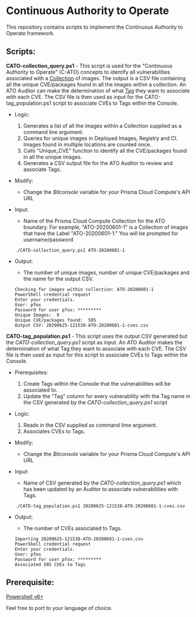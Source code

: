 # Continuous Authority to Operate

This repository contains scripts to implement the Continuous Authority to Operate framework.

## Scripts:
**CATO-collection_query.ps1** - This script is used for the "Continuous Authority to Operate" (C-ATO) concepts to identify all vulnerabilities associated with a [Collection](https://docs.paloaltonetworks.com/prisma/prisma-cloud/20-04/prisma-cloud-compute-edition-admin/configure/collections.html) of images. The output is a CSV file containing all the unique CVE/packages found in all the images within a collection. An ATO Auditor can make the determination of what [Tag](https://docs.paloaltonetworks.com/prisma/prisma-cloud/20-04/prisma-cloud-compute-edition-admin/configure/tags.html) they want to associate with each CVE. The CSV file is then used as input for the CATO-tag_population.ps1 script to associate CVEs to Tags within the Console.

  * Logic:
    1. Generates a list of all the images within a Collection supplied as a command line argument.
    2. Queries for unique images in Deployed Images, Registry and CI. Images found in multiple locations are counted once.
    3. Calls "Unique_CVE" function to identify all the CVE/packages found in all the unique images.
    4. Generates a CSV output file for the ATO Auditor to review and associate Tags.


  * Modify:
    * Change the _$tlconsole_ variable for your Prisma Cloud Compute's API URL


  * Input:
    * Name of the Prisma Cloud Compute Collection for the ATO boundary. For example, "ATO-20200601-1" is a Collection of images that have the Label "ATO-20200601-1." You will be prompted for username/password
    ```
    ./CATO-collection_query.ps1 ATO-20200601-1
    ```


  * Output:
    * The number of unique images, number of unique CVE/packages and the name for the output CSV.
    ```
    Checking for images within collection: ATO-20200601-1
    PowerShell credential request
    Enter your credentials.
    User: pfox
    Password for user pfox: *********
    Unique Images:  9
    Unique CVE/packages found:  505
    Output CSV: 20200625-121538-ATO-20200601-1-cves.csv
    ```



**CATO-tag_population.ps1** - This script uses the output CSV generated but the _CATO-collection_query.ps1_ script as input. An ATO Auditor makes the determination of what Tag they want to associate with each CVE. The CSV file is then used as input for this script to associate CVEs to Tags within the Console.

  * Prerequisites:
    1. Create Tags within the Console that the vulnerabilities will be associated to.
    2. Update the "Tag" column for every vulnerability with the Tag name in the CSV generated by the _CATO-collection_query.ps1_ script


  * Logic:
    1. Reads in the CSV supplied as command lime argument.
    2. Associates CVEs to Tags.


  * Modify:
    * Change the _$tlconsole_ variable for your Prisma Cloud Compute's API URL

  * Input:
      * Name of CSV generated by the _CATO-collection_query.ps1_ which has been updated by an Auditor to associate vulnerabilities with Tags.
      ```
      ./CATO-tag_population.ps1 20200625-121538-ATO-20200601-1-cves.csv
      ```

  * Output:
    * The number of CVEs associated to Tags.
    ```
    Importing 20200625-121538-ATO-20200601-1-cves.csv
    PowerShell credential request
    Enter your credentials.
    User: pfox
    Password for user pfox: *********
    Associated 505 CVEs to Tags
    ```

## Prerequisite:
[Powershell v6+](https://docs.microsoft.com/en-us/powershell/scripting/install/installing-powershell?view=powershell-7)

Feel free to port to your language of choice.
